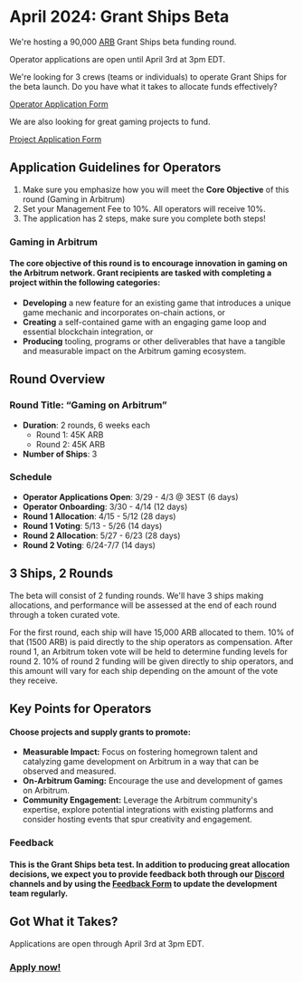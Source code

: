 # April 2024: Grant Ships Beta

We're hosting a 90,000 [ARB](https://www.coinbase.com/price/arbitrum) Grant Ships beta funding round.

Operator applications are open until April 3rd at 3pm EDT.

We're looking for 3 crews (teams or individuals) to operate Grant Ships for the beta launch. Do you have what it takes to allocate funds effectively?

[Operator Application Form](https://app.grantships.fun/create-ship)

We are also looking for great gaming projects to fund.

[Project Application Form](https://app.grantships.fun/create-project)

## Application Guidelines for Operators

1. Make sure you emphasize how you will meet the **Core Objective** of this round (Gaming in Arbitrum)
2. Set your Management Fee to 10%. All operators will receive 10%.
3. The application has 2 steps, make sure you complete both steps!

### Gaming in Arbitrum

#### The core objective of this round is to encourage **innovation in gaming** on the Arbitrum network. Grant recipients are tasked with completing a project within the following categories:

- **Developing** a new feature for an existing game that introduces a unique game mechanic and incorporates on-chain actions, or
- **Creating** a self-contained game with an engaging game loop and essential blockchain integration, or
- **Producing** tooling, programs or other deliverables that have a tangible and measurable impact on the Arbitrum gaming ecosystem.

## Round Overview

### Round Title: “Gaming on Arbitrum”

- **Duration**: 2 rounds, 6 weeks each
  - Round 1: 45K ARB
  - Round 2: 45K ARB
- **Number of Ships**: 3

### Schedule

- **Operator Applications Open**: 3/29 - 4/3 @ 3EST (6 days)
- **Operator Onboarding**: 3/30 - 4/14 (12 days)
- **Round 1 Allocation**: 4/15 - 5/12 (28 days)
- **Round 1 Voting**: 5/13 - 5/26 (14 days)
- **Round 2 Allocation**: 5/27 - 6/23 (28 days)
- **Round 2 Voting**: 6/24-7/7 (14 days)

## 3 Ships, 2 Rounds

The beta will consist of 2 funding rounds. We'll have 3 ships making allocations, and performance will be assessed at the end of each round through a token curated vote.

For the first round, each ship will have 15,000 ARB allocated to them. 10% of that (1500 ARB) is paid directly to the ship operators as compensation. After round 1, an Arbitrum token vote will be held to determine funding levels for round 2. 10% of round 2 funding will be given directly to ship operators, and this amount will vary for each ship depending on the amount of the vote they receive.

## Key Points for Operators

#### Choose projects and supply grants to promote:

- **Measurable Impact:** Focus on fostering homegrown talent and catalyzing game development on Arbitrum in a way that can be observed and measured.
- **On-Arbitrum Gaming:** Encourage the use and development of games on Arbitrum.
- **Community Engagement:** Leverage the Arbitrum community's expertise, explore potential integrations with existing platforms and consider hosting events that spur creativity and engagement.

### Feedback

#### This is the Grant Ships beta test. In addition to producing great allocation decisions, we expect you to provide feedback both through our [Discord](https://discord.gg/FydbKxFnyU) channels and by using the [Feedback Form](https://ed4avh6jdmk.typeform.com/to/ODDRiUm2) to update the development team regularly.

## Got What it Takes?

Applications are open through April 3rd at 3pm EDT.

### [Apply now!](https://app.grantships.fun)
